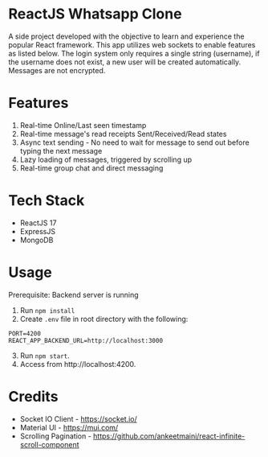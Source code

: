 # ReactJS Whatsapp Clone
A side project developed with the objective to learn and experience the popular React framework. This app utilizes web sockets to enable features as listed below. The login system only requires a single string (username), if the username does not exist, a new user will be created automatically. Messages are not encrypted.

# Features
1. Real-time Online/Last seen timestamp  
2. Real-time message's read receipts Sent/Received/Read states  
3. Async text sending - No need to wait for message to send out before typing the next message
4. Lazy loading of messages, triggered by scrolling up
5. Real-time group chat and direct messaging

# Tech Stack
- ReactJS 17
- ExpressJS
- MongoDB

# Usage
Prerequisite: Backend server is running
1. Run `npm install`
2. Create `.env` file in root directory with the following:
```
PORT=4200
REACT_APP_BACKEND_URL=http://localhost:3000
```
3. Run `npm start`.
4. Access from http://localhost:4200.

# Credits
- Socket IO Client - https://socket.io/
- Material UI - https://mui.com/
- Scrolling Pagination - https://github.com/ankeetmaini/react-infinite-scroll-component
